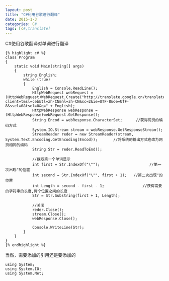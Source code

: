 ```yaml
---
layout: post
title: "C#利用谷歌进行翻译"
date: 2015-1-3
categories: C#
tags: [c#,translate]
---
```


C#使用谷歌翻译对单词进行翻译

<!-- more -->
	{% highlight c# %}
    class Program
    {
        static void Main(string[] args)
        {
            string English;
            while (true)
            {
                English = Console.ReadLine();
                HttpWebRequest webRequest = (HttpWebRequest)WebRequest.Create("http://translate.google.cn/translate_a/t?client=t&sl=ceb&tl=zh-CN&hl=zh-CN&sc=2&ie=UTF-8&oe=UTF-8&ssel=0&tsel=0&q=" + English);
                HttpWebResponse webResponse = (HttpWebResponse)webRequest.GetResponse();
                String Encod = webResponse.CharacterSet;      //获得网页的编码方式
                System.IO.Stream stream = webResponse.GetResponseStream();
                StreamReader reder = new StreamReader(stream, System.Text.Encoding.GetEncoding(Encod));       //将系统的输出方式也改为网页相同的编码
                String Str = reder.ReadToEnd();

                //截取第一个单词显示
                int first = Str.IndexOf("\"");                      //第一次出现"的位置
                int second = Str.IndexOf("\"", first + 1);   //第二次出现"的位置
                int Length = second - first - 1;                 //获得需要的字符串的长度,两个位置之间的长度
                Str = Str.Substring(first + 1, Length);

                //关闭
                reder.Close();
                stream.Close();
                webResponse.Close();

                Console.WriteLine(Str);
            }
        }
    }
	{% endhighlight %}

当然，需要添加的引用还是要添加的

	using System;
	using System.IO;
	using System.Net;